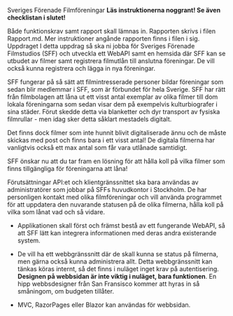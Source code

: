 Sveriges Förenade Filmföreningar
**Läs instruktionerna noggrant! Se även checklistan i slutet!**

Både funktionskrav samt rapport skall lämnas in. Rapporten skrivs i filen Rapport.md. Mer instruktioner angånde rapporten finns i filen i sig.
Uppdraget
I detta uppdrag så ska ni jobba för Sveriges Förenade Filmstudios (SFF) och utveckla ett WebAPI samt en hemsida där SFF kan se utbudet av filmer samt registrera filmutlån till anslutna föreningar. De vill också kunna registrera och lägga in nya föreningar.

SFF fungerar på så sätt att filmintresserade personer bildar föreningar som sedan blir medlemmar i SFF, som är förbundet för hela Sverige. SFF har rätt från filmbolagen att låna ut ett visst antal exemplar av olika filmer till dom lokala föreningarna som sedan visar dem på exempelvis kulturbiografer i sina städer. Förut skedde detta via blanketter och dyr transport av fysiska filmrullar - men idag sker detta såklart mestadels digitalt.

Det finns dock filmer som inte hunnit blivit digitaliserade ännu och de måste skickas med post och finns bara i ett visst antal! De digitala filmerna har vanligtvis också ett max antal som får vara utlånade samtidigt.

SFF önskar nu att du tar fram en lösning för att hålla koll på vilka filmer som finns tillgängliga för föreningarna att låna!

Förutsättningar
API:et och klientgränssnittet ska bara användas av administratörer som jobbar på SFFs huvudkontor i Stockholm. De har personligen kontakt med olika filmföreningar och vill använda programmet för att uppdatera den nuvarande statusen på de olika filmerna, hålla koll på vilka som lånat vad och så vidare.

- Applikationen skall först och främst bestå av ett fungerande WebAPI, så att SFF lätt kan integrera informationen med deras andra existerande system.

- De vill ha ett webbgränssnitt där de skall kunna se status på filmerna, men gärna också kunna administrera allt. Detta webbgränssnitt kan tänkas köras internt, så det finns i nuläget inget krav på autentisering. **Designen på webbsidan är inte viktig i nuläget, bara funktionen**. En hipp webbsdesigner från San Fransisco kommer att hyras in så småningom, om budgeten tillåter.

- MVC, RazorPages eller Blazor kan användas för webbsidan.
